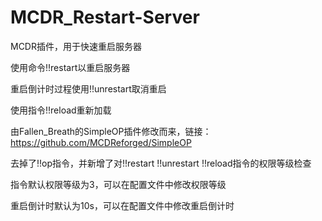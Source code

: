 # MCDR_Restart-Server
MCDR插件，用于快速重启服务器

使用命令!!restart以重启服务器

重启倒计时过程使用!!unrestart取消重启

使用指令!!reload重新加载

由Fallen_Breath的SimpleOP插件修改而来，链接：https://github.com/MCDReforged/SimpleOP

去掉了!!op指令，并新增了对!!restart !!unrestart !!reload指令的权限等级检查

指令默认权限等级为3，可以在配置文件中修改权限等级

重启倒计时默认为10s，可以在配置文件中修改重启倒计时

